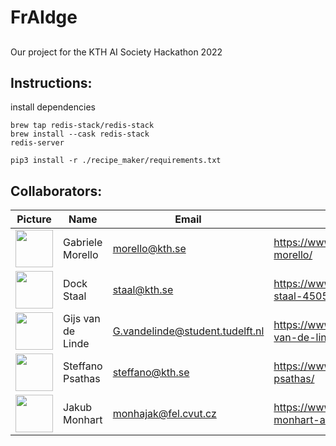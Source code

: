# FrAIdge

## 
Our project for the KTH AI Society Hackathon 2022

## Instructions:
install dependencies
```
brew tap redis-stack/redis-stack  
brew install --cask redis-stack  
redis-server
```

```
pip3 install -r ./recipe_maker/requirements.txt
```  

## Collaborators:
| Picture | Name | Email | Linked-In |
|---|---|---|---|
| <img src="https://media-exp1.licdn.com/dms/image/C4D03AQEhg-OClgft5Q/profile-displayphoto-shrink_400_400/0/1620464386827?e=1668038400&v=beta&t=ZzW6b9-iyr3wqbSTDyt3grQpbP7Zyxsb70PKVn7fl0Q" width="60"/>   |  Gabriele Morello |  morello@kth.se | https://www.linkedin.com/in/gabriele-morello/ |
| <img src="https://cdn.discordapp.com/attachments/1015635201415729208/1015929807659352205/IMG-20210728-WA0006.jpg?width=400" width="60" height="60"/>   | Dock Staal | staal@kth.se | https://www.linkedin.com/in/dock-staal-45051816b/ |
| <img src="https://gitlab.ewi.tudelft.nl/uploads/-/system/user/avatar/3096/avatar.png?width=400" width="60"/> |  Gijs van de Linde | G.vandelinde@student.tudelft.nl| https://www.linkedin.com/in/gijs-van-de-linde/ |
| <img src="https://media-exp1.licdn.com/dms/image/C4E03AQGShMhJRR8fQQ/profile-displayphoto-shrink_200_200/0/1626341455491?e=1668038400&v=beta&t=UvPar_rAbKbjJI7CT-O5hhMECieBQ__m6QSQ9CpRqq8" width="60"/> | Steffano Psathas | steffano@kth.se | https://www.linkedin.com/in/steffano-psathas/ |
| <img src="https://media-exp1.licdn.com/dms/image/C4E03AQEH8jHAfHflsw/profile-displayphoto-shrink_400_400/0/1653482359256?e=1668038400&v=beta&t=WtRxCit6zDN6f5vQ4q-TM4drHy8W_fIBkg7nACbd8kI" width="60"/> | Jakub Monhart | monhajak@fel.cvut.cz | https://www.linkedin.com/in/jakub-monhart-a3232115b/ |